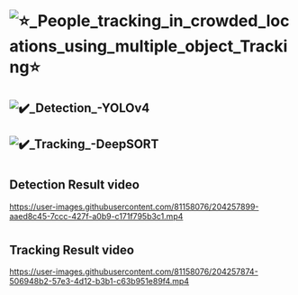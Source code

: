 
# ![⭐_People_tracking_in_crowded_locations_using_multiple_object_Tracking⭐](https://user-images.githubusercontent.com/81158076/204558252-92f35b04-3096-4b44-bbb5-9b2f3c5f168e.png)

## ![✔️_Detection_-YOLOv4](https://user-images.githubusercontent.com/81158076/204558977-68c45e5b-1a1f-41d3-8362-9ea0f641a2fc.png)
## ![✔️_Tracking_-DeepSORT](https://user-images.githubusercontent.com/81158076/204558999-bcc94bd3-8a6b-46e9-aa1c-9163732a23b4.png)

# <h2> Detection Result video

https://user-images.githubusercontent.com/81158076/204257899-aaed8c45-7ccc-427f-a0b9-c171f795b3c1.mp4


# <h2> Tracking Result video


https://user-images.githubusercontent.com/81158076/204257874-506948b2-57e3-4d12-b3b1-c63b951e89f4.mp4



